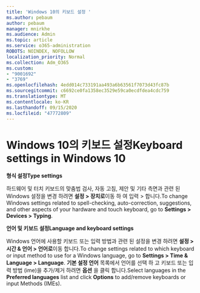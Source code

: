```yaml
---
title: 'Windows 10의 키보드 설정 '
ms.author: pebaum
author: pebaum
manager: mnirkhe
ms.audience: Admin
ms.topic: article
ms.service: o365-administration
ROBOTS: NOINDEX, NOFOLLOW
localization_priority: Normal
ms.collection: Adm_O365
ms.custom:
- "9001692"
- "3769"
ms.openlocfilehash: 4edd014c733191aa493a6b63561f7073d43fc87b
ms.sourcegitcommit: c6692ce0fa1358ec3529e59ca0ecdfdea4cdc759
ms.translationtype: MT
ms.contentlocale: ko-KR
ms.lasthandoff: 09/15/2020
ms.locfileid: "47772809"
---
```

# <a name="keyboard-settings-in-windows-10"></a><span data-ttu-id="eb6b2-102">Windows 10의 키보드 설정</span><span class="sxs-lookup"><span data-stu-id="eb6b2-102">Keyboard settings in Windows 10</span></span>

<span data-ttu-id="eb6b2-103">**형식 설정**</span><span class="sxs-lookup"><span data-stu-id="eb6b2-103">**Type settings**</span></span>

<span data-ttu-id="eb6b2-104">하드웨어 및 터치 키보드의 맞춤법 검사, 자동 고침, 제안 및 기타 측면과 관련 된 Windows 설정을 변경 하려면 **설정 > 장치로**이동 하 여 입력 > 합니다.</span><span class="sxs-lookup"><span data-stu-id="eb6b2-104">To change Windows settings related to spell-checking, auto-correction, suggestions, and other aspects of your hardware and touch keyboard, go to **Settings > Devices > Typing**.</span></span> 

<span data-ttu-id="eb6b2-105">**언어 및 키보드 설정**</span><span class="sxs-lookup"><span data-stu-id="eb6b2-105">**Language and keyboard settings**</span></span>

<span data-ttu-id="eb6b2-106">Windows 언어에 사용할 키보드 또는 입력 방법과 관련 된 설정을 변경 하려면 **설정 > 시간 & 언어 > 언어로**이동 합니다.</span><span class="sxs-lookup"><span data-stu-id="eb6b2-106">To change settings related to which keyboard or input method to use for a Windows language, go to **Settings > Time & Language > Language**.</span></span> <span data-ttu-id="eb6b2-107">**기본 설정 언어** 목록에서 언어를 선택 하 고 키보드 또는 입력 방법 (ime)을 추가/제거 하려면 **옵션** 을 클릭 합니다.</span><span class="sxs-lookup"><span data-stu-id="eb6b2-107">Select languages in the **Preferred languages** list and click **Options** to add/remove keyboards or input Methods (IMEs).</span></span>
